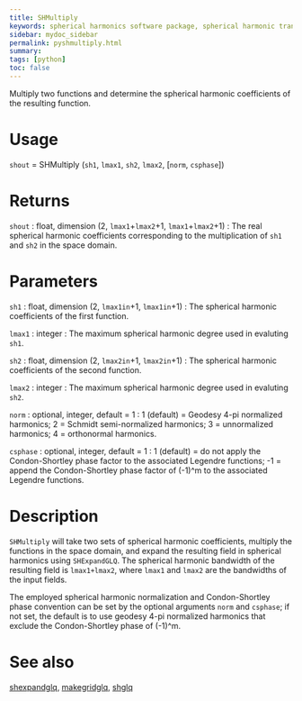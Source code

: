 ```yaml
---
title: SHMultiply
keywords: spherical harmonics software package, spherical harmonic transform, legendre functions, multitaper spectral analysis, fortran, Python, gravity, magnetic field
sidebar: mydoc_sidebar
permalink: pyshmultiply.html
summary:
tags: [python]
toc: false
---
```


Multiply two functions and determine the spherical harmonic coefficients of the resulting function.

# Usage

`shout` = SHMultiply (`sh1`, `lmax1`, `sh2`, `lmax2`, [`norm`, `csphase`])

# Returns

`shout` : float, dimension (2, `lmax1`+`lmax2`+1, `lmax1`+`lmax2`+1)
:   The real spherical harmonic coefficients corresponding to the multiplication of `sh1` and `sh2` in the space domain.

# Parameters

`sh1` : float, dimension (2, `lmax1in`+1, `lmax1in`+1)
:   The spherical harmonic coefficients of the first function.

`lmax1` : integer
:   The maximum spherical harmonic degree used in evaluting `sh1`.

`sh2` : float, dimension (2, `lmax2in`+1, `lmax2in`+1)
:   The spherical harmonic coefficients of the second function.

`lmax2` : integer
:   The maximum spherical harmonic degree used in evaluting `sh2`.

`norm` : optional, integer, default = 1
:   1 (default) = Geodesy 4-pi normalized harmonics; 2 = Schmidt semi-normalized harmonics; 3 = unnormalized harmonics; 4 = orthonormal harmonics.

`csphase` : optional, integer, default = 1
:   1 (default) = do not apply the Condon-Shortley phase factor to the associated Legendre functions; -1 = append the Condon-Shortley phase factor of (-1)^m to the associated Legendre functions.

# Description

`SHMultiply` will take two sets of spherical harmonic coefficients, multiply the functions in the space domain, and expand the resulting field in spherical harmonics using `SHExpandGLQ`. The spherical harmonic bandwidth of the resulting field is `lmax1+lmax2`, where `lmax1` and `lmax2` are the bandwidths of the input fields.

The employed spherical harmonic normalization and Condon-Shortley phase convention can be set by the optional arguments `norm` and `csphase`; if not set, the default is to use geodesy 4-pi normalized harmonics that exclude the Condon-Shortley phase of (-1)^m.

# See also

[shexpandglq](pyshexpandglq.html), [makegridglq](pymakegridglq.html), [shglq](pyshglq.html)

